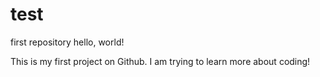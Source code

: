 # test
first repository
hello, world!

This is my first project on Github.
I am trying to learn more about coding!
